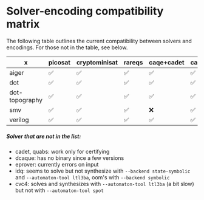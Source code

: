 # Solver-encoding compatibility matrix
The following table outlines the current compatibility between solvers and encodings. For those not in the table, see below.

 | x              | picosat | cryptominisat | rareqs  | caqe+cadet | caqe+quabs | hqs      | vampire  | z3       | cvc4   | idq   |
 | -------------- | ------- | ------------- | ------- | ---------- | ---------- | -------- | -------- | -------- | ------ | ------|
 | aiger          | &#9989; | &#9989;       | &#9989; | &#9989;    | &#9989;    | &#10060; | &#10060; | &#9989;  | &#9989;| &#10060;
 | dot            | &#9989; | &#9989;       | &#9989; | &#9989;    | &#9989;    | &#10060; | &#10060; | &#9989;  | &#9989;| &#10060;
 | dot-topography | &#9989; | &#9989;       | &#9989; | &#9989;    | &#9989;    | &#10060; | &#10060; | &#10060; | &#9989;| &#10060;
 | smv            | &#9989; | &#9989;       | &#9989; | &#10060;   | &#9989;    | &#10060; | &#10060; | &#9989;  | &#9989;| &#10060;
 | verilog        | &#9989; | &#9989;       | &#9989; | &#9989;    | &#9989;    | &#10060; | &#10060; | &#9989;  | &#9989;| &#10060;
<!-- &#9989; = check mark, &#10060; = X -->
 ##### Solver that are not in the list:
 - cadet, quabs: work only for certifying
 - dcaque: has no binary since a few versions
 - eprover: currently errors on input
 - idq: seems to solve but not synthesize with `--backend state-symbolic` and `--automaton-tool ltl3ba`, oom's with `--backend symbolic`
 - cvc4: solves and synthesizes with `--automaton-tool ltl3ba` (a bit slow) but not with `--automaton-tool spot`